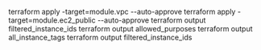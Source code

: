 terraform apply -target=module.vpc --auto-approve
terraform apply -target=module.ec2_public --auto-approve
terraform output filtered_instance_ids 
terraform output allowed_purposes
terraform output all_instance_tags
terraform output filtered_instance_ids




